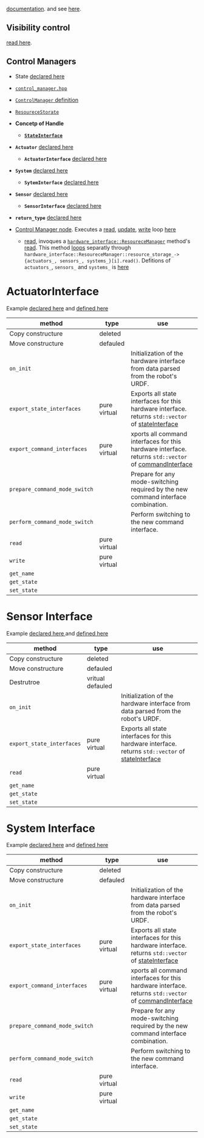 

[documentation](http://control.ros.org/). and see [here](https://github.com/ros-controls/roadmap/blob/master/design_drafts/components_architecture_and_urdf_examples.md).

## Visibility control
[read here](https://gcc.gnu.org/wiki/Visibility).
## Control Managers

- State [declared here](https://github.com/ros2/rclcpp/blob/54c2a8ac5bf14b9353765e94db5042630b710a75/rclcpp_lifecycle/include/rclcpp_lifecycle/state.hpp#L34)

- [`control_manager.hpp`](https://github.com/ros-controls/ros2_control/blob/master/controller_manager/include/controller_manager/controller_manager.hpp)

- [`ControlManager` definition](https://github.com/ros-controls/ros2_control/blob/master/controller_manager/src/controller_manager.cpp)

- [`ResoureceStorate`](https://github.com/ros-controls/ros2_control/blob/500233ac3d7f337881922ae7a96abd0a87b70dfa/hardware_interface/src/resource_manager.cpp#L38)

- **Concetp of Handle**
    - [**`StateInterface`**](https://github.com/ros-controls/ros2_control/blob/500233ac3d7f337881922ae7a96abd0a87b70dfa/hardware_interface/include/hardware_interface/handle.hpp#L107)

- **`Actuator`** [declared here](https://github.com/ros-controls/ros2_control/blob/500233ac3d7f337881922ae7a96abd0a87b70dfa/hardware_interface/include/hardware_interface/actuator.hpp#L32)
    - **`ActuatorInterface`** [declared here](https://github.com/ros-controls/ros2_control/blob/500233ac3d7f337881922ae7a96abd0a87b70dfa/hardware_interface/include/hardware_interface/actuator_interface.hpp#L66)

- **`System`** [declared here](https://github.com/ros-controls/ros2_control/blob/500233ac3d7f337881922ae7a96abd0a87b70dfa/hardware_interface/include/hardware_interface/system.hpp#L33)
    - **`SytemInterface`** [declared here](https://github.com/ros-controls/ros2_control/blob/500233ac3d7f337881922ae7a96abd0a87b70dfa/hardware_interface/include/hardware_interface/system_interface.hpp#L67)

- **`Sensor`** [declared here](https://github.com/ros-controls/ros2_control/blob/500233ac3d7f337881922ae7a96abd0a87b70dfa/hardware_interface/include/hardware_interface/sensor.hpp#L33)
    - **`SensorInterface`** [declared here](https://github.com/ros-controls/ros2_control/blob/500233ac3d7f337881922ae7a96abd0a87b70dfa/hardware_interface/include/hardware_interface/sensor_interface.hpp#L66)

- **`return_type`** [declared here](https://github.com/ros-controls/ros2_control/blob/500233ac3d7f337881922ae7a96abd0a87b70dfa/hardware_interface/include/hardware_interface/types/hardware_interface_return_values.hpp#L22)

- [Control Manager node](https://github.com/ros-controls/ros2_control/blob/master/controller_manager/src/ros2_control_node.cpp). Executes a [read](https://github.com/ros-controls/ros2_control/blob/6b495ef86889cbfdc1ee22ac77efa2ff589727ee/controller_manager/src/controller_manager.cpp#L1340), [update](https://github.com/ros-controls/ros2_control/blob/6b495ef86889cbfdc1ee22ac77efa2ff589727ee/controller_manager/src/controller_manager.cpp#L1342), [write](https://github.com/ros-controls/ros2_control/blob/6b495ef86889cbfdc1ee22ac77efa2ff589727ee/controller_manager/src/controller_manager.cpp#L1391) loop [here](https://github.com/ros-controls/ros2_control/blob/6b495ef86889cbfdc1ee22ac77efa2ff589727ee/controller_manager/src/ros2_control_node.cpp#L50)
    - [read](https://github.com/ros-controls/ros2_control/blob/6b495ef86889cbfdc1ee22ac77efa2ff589727ee/controller_manager/src/controller_manager.cpp#L1340), invoques a [`hardware_interface::ResoureceManager`](https://github.com/ros-controls/ros2_control/blob/6b495ef86889cbfdc1ee22ac77efa2ff589727ee/hardware_interface/include/hardware_interface/resource_manager.hpp#L37) method's [read](https://github.com/ros-controls/ros2_control/blob/6b495ef86889cbfdc1ee22ac77efa2ff589727ee/hardware_interface/src/resource_manager.cpp#L891). This method [loops](https://github.com/ros-controls/ros2_control/blob/6b495ef86889cbfdc1ee22ac77efa2ff589727ee/hardware_interface/src/resource_manager.cpp#L891) separatly through `hardware_interface::ResoureceManager::resource_storage_->{actuators_, sensors_, systems_}[i].read()`. Defitions of `actuators_`, `sensors_` and `systems_` is [here](https://github.com/ros-controls/ros2_control/blob/500233ac3d7f337881922ae7a96abd0a87b70dfa/hardware_interface/src/resource_manager.cpp#L171)


# ActuatorInterface

Example [declared here](https://github.com/ros-controls/ros2_control_demos/blob/c9ab5c18e130742180d28009acbefa2f78f1a64e/ros2_control_demo_hardware/include/ros2_control_demo_hardware/rrbot_actuator.hpp#L36)  and [defined here](https://github.com/ros-controls/ros2_control_demos/blob/c9ab5c18e130742180d28009acbefa2f78f1a64e/ros2_control_demo_hardware/src/rrbot_actuator.cpp#L33)


| method | type | use |
| ------ | ---- | --- |
| Copy constructure | deleted | |
| Move constructure | defauled | |
| `on_init` | |  Initialization of the hardware interface from data parsed from the robot's URDF. |
| `export_state_interfaces` | pure virtual | Exports all state interfaces for this hardware interface. returns `std::vector`  of [stateInterface](https://github.com/ros-controls/ros2_control/blob/500233ac3d7f337881922ae7a96abd0a87b70dfa/hardware_interface/include/hardware_interface/handle.hpp#L107) |
| `export_command_interfaces` | pure virtual | xports all command interfaces for this hardware interface. returns `std::vector` of [commandInterface](https://github.com/ros-controls/ros2_control/blob/500233ac3d7f337881922ae7a96abd0a87b70dfa/hardware_interface/include/hardware_interface/handle.hpp#L117) |
| `prepare_command_mode_switch` | | Prepare for any mode-switching required by the new command interface combination. |
| `perform_command_mode_switch` | | Perform switching to the new command interface. |
| `read`  | pure virtual | |
| `write` | pure virtual | |
| `get_name ` | | |
| `get_state` | | |
| `set_state` | | |

# Sensor Interface

Example [declared here ](https://github.com/ros-controls/ros2_control_demos/blob/c9ab5c18e130742180d28009acbefa2f78f1a64e/ros2_control_demo_hardware/include/ros2_control_demo_hardware/external_rrbot_force_torque_sensor.hpp#L37) and [defined here](https://github.com/ros-controls/ros2_control_demos/blob/c9ab5c18e130742180d28009acbefa2f78f1a64e/ros2_control_demo_hardware/src/external_rrbot_force_torque_sensor.cpp#L32)

| method | type | use |
| ------ | ---- | --- |
| Copy constructure | deleted | |
| Move constructure | defauled | |
| Destrutroe | vritual defauled | |
| `on_init` | |  Initialization of the hardware interface from data parsed from the robot's URDF. |
| `export_state_interfaces` | pure virtual | Exports all state interfaces for this hardware interface. returns `std::vector`  of [stateInterface](https://github.com/ros-controls/ros2_control/blob/500233ac3d7f337881922ae7a96abd0a87b70dfa/hardware_interface/include/hardware_interface/handle.hpp#L107) |
| `read`  | pure virtual | |
| `get_name ` | | |
| `get_state` | | |
| `set_state` | | |


# System Interface

Example [declared here](https://github.com/ros-controls/ros2_control_demos/blob/c9ab5c18e130742180d28009acbefa2f78f1a64e/ros2_control_demo_hardware/include/ros2_control_demo_hardware/rrbot_system_multi_interface.hpp#L40)  and [defined here](https://github.com/ros-controls/ros2_control_demos/blob/master/ros2_control_demo_hardware/src/rrbot_system_multi_interface.cpp)


| method | type | use |
| ------ | ---- | --- |
| Copy constructure | deleted | |
| Move constructure | defauled | |
| `on_init` | |  Initialization of the hardware interface from data parsed from the robot's URDF. |
| `export_state_interfaces` | pure virtual | Exports all state interfaces for this hardware interface. returns `std::vector`  of [stateInterface](https://github.com/ros-controls/ros2_control/blob/500233ac3d7f337881922ae7a96abd0a87b70dfa/hardware_interface/include/hardware_interface/handle.hpp#L107) |
| `export_command_interfaces` | pure virtual | xports all command interfaces for this hardware interface. returns `std::vector` of [commandInterface](https://github.com/ros-controls/ros2_control/blob/500233ac3d7f337881922ae7a96abd0a87b70dfa/hardware_interface/include/hardware_interface/handle.hpp#L117) |
| `prepare_command_mode_switch` | | Prepare for any mode-switching required by the new command interface combination. |
| `perform_command_mode_switch` | | Perform switching to the new command interface. |
| `read`  | pure virtual | |
| `write` | pure virtual | |
| `get_name ` | | |
| `get_state` | | |
| `set_state` | | |
